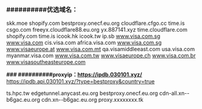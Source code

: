 ### **##########优选域名：**
skk.moe
shopify.com
bestproxy.onecf.eu.org
cloudflare.cfgo.cc
time.is
csgo.com
freeyx.cloudflare88.eu.org
yx.887141.xyz
time.cloudflare.com
shopify.com
time.is
icook.hk
icook.tw
ip.sb
www.visa.com.sg
www.visa.com
cis.visa.com
africa.visa.com
www.visa.com.sg
www.visaeurope.at
www.visa.com.mt
qa.visamiddleeast.com
usa.visa.com
myanmar.visa.com
www.visa.com.tw
www.visaeurope.ch
www.visa.com.br
www.visasoutheasteurope.com


**### ##########proxyip：https://ipdb.030101.xyz/**
https://ipdb.api.030101.xyz/?type=bestproxy&country=true

ts.hpc.tw
edgetunnel.anycast.eu.org
bestproxy.onecf.eu.org
cdn-all.xn--b6gac.eu.org
cdn.xn--b6gac.eu.org
proxy.xxxxxxxx.tk
